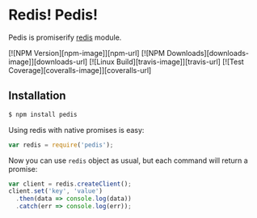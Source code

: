 # Redis! Pedis!

Pedis is promiserify [redis](https://github.com/NodeRedis/node_redis) module.

  [![NPM Version][npm-image]][npm-url]
  [![NPM Downloads][downloads-image]][downloads-url]
  [![Linux Build][travis-image]][travis-url]
  [![Test Coverage][coveralls-image]][coveralls-url]

## Installation

```bash
$ npm install pedis
```

Using redis with native promises is easy:

```JavaScript
var redis = require('pedis');
```

Now you can use `redis` object as usual, but each command will return a promise:

```JavaScript
var client = redis.createClient();
client.set('key', 'value')
  .then(data => console.log(data))
  .catch(err => console.log(err));
```

